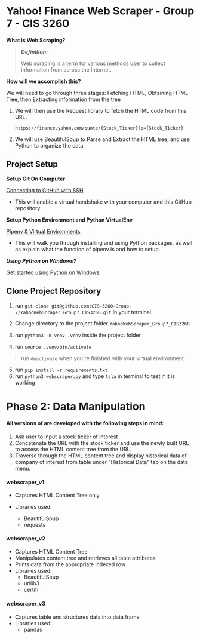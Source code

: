 # Yahoo! Finance Web Scraper - Group 7 - CIS 3260

**What is Web Scraping?**

> ***Definition:***
>
> Web scraping is a term for various methods user to collect information from across the Internet.



**How will we accomplish this?**

We will need to go through three stages: Fetching HTML, Obtaining HTML Tree, then Extracting information from the tree

1. We will then use the Request library to fetch the HTML code from this URL:

   ```https://finance.yahoo.com/quote/{Stock_Ticker}?p={Stock_Ticker}```

2. We  will use BeautifulSoup to Parse and Extract the HTML tree, and use Python to organize the data.



## Project Setup

**Setup Git On Computer**

[Connecting to GitHub with SSH](https://docs.github.com/en/free-pro-team@latest/github/authenticating-to-github/connecting-to-github-with-ssh)

- This will enable a virtual handshake with your computer and this GitHub repository.

**Setup Python Environment and Python VirtualEnv**

[Pipenv & Virtual Environments](https://docs.python-guide.org/dev/virtualenvs/)

* This will walk you through installing and using Python packages, as well as explain what the function of pipenv is and how to setup 

***Using Python on Windows?***

[Get started using Python on Windows](https://docs.microsoft.com/en-us/windows/python/web-frameworks)



## Clone Project Repository

1. run ```git clone git@github.com:CIS-3260-Group-7/YahooWebScraper_Group7_CIS3260.git``` in your terminal

2. Change directory to the project folder ```YahooWebScraper_Group7_CIS3260```

3. run ```python3 -m venv .venv``` inside the project folder

4. run ```source .venv/bin/activate```

> run ```deactivate``` when you're finished with your virtual environment

5. run ```pip install -r requirements.txt```
6. run ```python3 webscraper.py``` and type ```tsla``` in terminal to test if it is working



# Phase 2: Data Manipulation

#### All versions of  are developed with the following steps in mind:

1. Ask user to input a stock ticker of interest
2. Concatenate the URL with the stock ticker and use the newly built URL to access the HTML content tree from the URL.
3. Traverse through the HTML content tree and display historical data of company of interest from table under "Historical Data" tab on the data menu.



#### webscraper_v1

- Captures HTML Content Tree only

- Libraries used:

  - BeautifulSoup
  - requests

  

#### webscraper_v2

- Captures HTML Content Tree
- Manipulates content tree and retrieves all table attributes 
- Prints data from the appropriate indexed row
- Libraries used:
  - BeautifulSoup
  - urllib3
  - certifi

#### webscraper_v3

- Captures table and structures data into data frame
- Libraries used:
  - pandas

